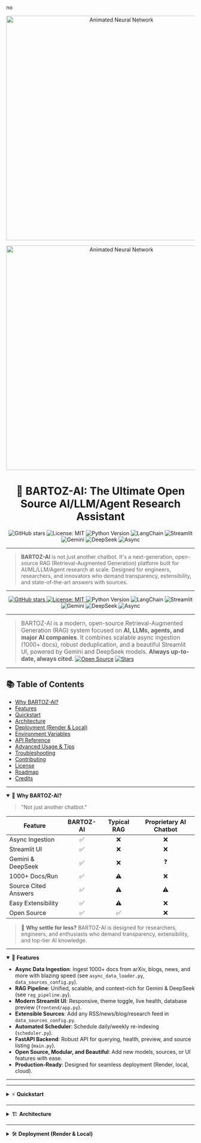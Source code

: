no<p align="center">
  <img src="https://raw.githubusercontent.com/Chirag-S-Kotian/BARTOZ-AI/main/.github/assets/animated-neural-net.svg" alt="Animated Neural Network" width="600"/>
</p>

<p align="center">
  <img src="https://raw.githubusercontent.com/Chirag-S-Kotian/BARTOZ-AI/main/.github/assets/animated-neural-net.svg" alt="Animated Neural Network" width="600"/>
</p>
<h1 align="center">🚀 BARTOZ-AI: The Ultimate Open Source AI/LLM/Agent Research Assistant</h1>

<p align="center">
  <img alt="GitHub stars" src="https://img.shields.io/github/stars/Chirag-S-Kotian/BARTOZ-AI?style=social">
  <img alt="License: MIT" src="https://img.shields.io/badge/License-MIT-blue.svg">
  <img alt="Python Version" src="https://img.shields.io/badge/python-3.9%2B-blue">
  <img alt="LangChain" src="https://img.shields.io/badge/Made%20with-LangChain-4B275F?logo=langchain">
  <img alt="Streamlit" src="https://img.shields.io/badge/UI-Streamlit-FF4B4B?logo=streamlit">
  <img alt="Gemini" src="https://img.shields.io/badge/LLM-Gemini-4285F4?logo=google">
  <img alt="DeepSeek" src="https://img.shields.io/badge/LLM-DeepSeek-00897B">
  <img alt="Async" src="https://img.shields.io/badge/Async-Enabled-8BC34A">
</p>

---

> **BARTOZ-AI** is not just another chatbot. It's a next-generation, open-source RAG (Retrieval-Augmented Generation) platform built for AI/ML/LLM/Agent research at scale. Designed for engineers, researchers, and innovators who demand transparency, extensibility, and state-of-the-art answers with sources. 

---
<p align="center">
  <a href="https://github.com/Chirag-S-Kotian/BARTOZ-AI">
    <img alt="GitHub stars" src="https://img.shields.io/github/stars/Chirag-S-Kotian/BARTOZ-AI?style=social">
  </a>
  <a href="https://github.com/Chirag-S-Kotian/BARTOZ-AI/blob/main/LICENSE">
    <img alt="License: MIT" src="https://img.shields.io/badge/License-MIT-blue.svg">
  </a>
  <img alt="Python Version" src="https://img.shields.io/badge/python-3.9%2B-blue">
  <img alt="LangChain" src="https://img.shields.io/badge/Made%20with-LangChain-4B275F?logo=langchain">
  <img alt="Streamlit" src="https://img.shields.io/badge/UI-Streamlit-FF4B4B?logo=streamlit">
  <img alt="Gemini" src="https://img.shields.io/badge/LLM-Gemini-4285F4?logo=google">
  <img alt="DeepSeek" src="https://img.shields.io/badge/LLM-DeepSeek-00897B">
  <img alt="Async" src="https://img.shields.io/badge/Async-Enabled-8BC34A">
</p>

---
> <span style="font-size:1.1em;">BARTOZ-AI is a modern, open-source Retrieval-Augmented Generation (RAG) system focused on <b>AI, LLMs, agents, and major AI companies</b>. It combines scalable async ingestion (1000+ docs), robust deduplication, and a beautiful Streamlit UI, powered by Gemini and DeepSeek models. <b>Always up-to-date, always cited.</b></span>
[![Open Source](https://img.shields.io/badge/Open%20Source-Yes-brightgreen)](https://github.com/Chirag-S-Kotian/BARTOZ-AI)
[![Stars](https://img.shields.io/github/stars/Chirag-S-Kotian/BARTOZ-AI?style=social)](https://github.com/Chirag-S-Kotian/BARTOZ-AI/stargazers)

---

## 📚 Table of Contents
- [Why BARTOZ-AI?](#why-bartoz-ai)
- [Features](#features)
- [Quickstart](#quickstart)
- [Architecture](#architecture)
- [Deployment (Render & Local)](#deployment-render--local)
- [Environment Variables](#environment-variables)
- [API Reference](#api-reference)
- [Advanced Usage & Tips](#advanced-usage--tips)
- [Troubleshooting](#troubleshooting)
- [Contributing](#contributing)
- [License](#license)
- [Roadmap](#roadmap)
- [Credits](#credits)

---

<details open>
<summary>🌟 <strong>Why BARTOZ-AI?</strong></summary>

> "Not just another chatbot."

| Feature                | BARTOZ-AI | Typical RAG | Proprietary AI Chatbot |
|------------------------|:---------:|:-----------:|:---------------------:|
| Async Ingestion        |    ✅     |      ❌      |          ❌           |
| Streamlit UI           |    ✅     |      ❌      |          ❌           |
| Gemini & DeepSeek      |    ✅     |      ❌      |          ❓           |
| 1000+ Docs/Run         |    ✅     |      ⚠️      |          ❌           |
| Source Cited Answers   |    ✅     |      ⚠️      |          ⚠️           |
| Easy Extensibility     |    ✅     |      ⚠️      |          ❌           |
| Open Source            |    ✅     |      ✅      |          ❌           |

> 💬 <b>Why settle for less?</b> BARTOZ-AI is designed for researchers, engineers, and enthusiasts who demand transparency, extensibility, and top-tier AI knowledge.

</details>

---

<details open>
<summary>🚀 <strong>Features</strong></summary>

- **Async Data Ingestion**: Ingest 1000+ docs from arXiv, blogs, news, and more with blazing speed (see `async_data_loader.py`, `data_sources_config.py`).
- **RAG Pipeline**: Unified, scalable, and context-rich for Gemini & DeepSeek (see `rag_pipeline.py`).
- **Modern Streamlit UI**: Responsive, theme toggle, live health, database preview (`frontend/app.py`).
- **Extensible Sources**: Add any RSS/news/blog/research feed in `data_sources_config.py`.
- **Automated Scheduler**: Schedule daily/weekly re-indexing (`scheduler.py`).
- **FastAPI Backend**: Robust API for querying, health, preview, and source listing (`main.py`).
- **Open Source, Modular, and Beautiful**: Add new models, sources, or UI features with ease.
- **Production-Ready**: Designed for seamless deployment (Render, local, cloud).

---

</details>

---

<details>
<summary>⚡ <strong>Quickstart</strong></summary>

```sh
# 1. Clone & Install
$ git clone https://github.com/Chirag-S-Kotian/BARTOZ-AI.git
$ cd BARTOZ-AI
$ python3 -m venv venv && source venv/bin/activate
$ pip install -r requirements.txt

# 2. Set API Keys (.env)
OPENROUTER_API_KEY=your-openrouter-key
GEMINI_API_KEY=your-gemini-key

# 3. Ingest & Index
$ python rag_pipeline.py

# 4. Start Backend (Local)
$ uvicorn main:app --host 0.0.0.0 --port 8000 --reload

# 5. Launch Frontend
$ streamlit run frontend/app.py
```

</details>

---

<details>
<summary>🏗️ <strong>Architecture</strong></summary>

```mermaid
graph TD;
    A[User (Streamlit UI)] --> B[FastAPI Backend];
    B --> C[RAG Pipeline: async_data_loader.py + rag_pipeline.py];
    C --> D[FAISS Vectorstore];
    D --> E[Gemini / DeepSeek Model];
    E --> F[Answer + Sources];
```

**Key Components:**
- `async_data_loader.py`: Async ingestion, deduplication, scalable document fetching
- `rag_pipeline.py`: Indexing, context building, vectorstore management
- `frontend/app.py`: Streamlit UI (theme toggle, health check, preview, query)
- `main.py`: FastAPI backend (API endpoints)
- `gemini_client.py`, `openrouter_client.py`: Model adapters
- `data_sources_config.py`: All news/blog/company/research sources

---
</strong></summary>

```
[ User (Streamlit UI) ]
     ↓
[ FastAPI Backend ]
     ↓
[ RAG Pipeline: async_data_loader.py + rag_pipeline.py ]
     ↓
[ FAISS Vectorstore ]
     ↓
[ Gemini / DeepSeek Model ]
     ↓
[ Answer + Sources ]
```

</details>

---

<details>
<summary>🛠️ <strong>Deployment (Render & Local)</strong></summary>

### Local Development
- Backend:  
  `uvicorn main:app --host 0.0.0.0 --port 8000 --reload`
- Frontend:  
  `streamlit run frontend/app.py`

### Render/Cloud Deployment
- **Start Command:**  
  `uvicorn main:app --host 0.0.0.0 --port $PORT`
- **Do NOT** add `PORT` to your `.env`; Render injects it automatically.
- **Frontend:** Deploy Streamlit as a separate service or use [Streamlit Community Cloud](https://streamlit.io/cloud).

### Environment Variables
- `OPENROUTER_API_KEY` — for DeepSeek
- `GEMINI_API_KEY` — for Gemini
- `BACKEND_URL` — (frontend config, use Render URL in production, `http://localhost:8000` for local)

---

<details>
<summary>🛠️ <strong>Setup & Usage</strong></summary>

Follow the Quickstart above, or see below for advanced configuration.

- **Add Sources:** Edit `data_sources_config.py` to plug in new RSS/news/blog feeds.
- **Extend Models:** Add new adapters in `gemini_client.py` or `openrouter_client.py`.
- **Automate:** Use `scheduler.py` for scheduled ingestion.

</details>

---

1. **Clone and Install**
   ```bash
   git clone https://github.com/Chirag-S-Kotian/BARTOZ-AI.git
   cd BARTOZ-AI
   python3 -m venv venv
   source venv/bin/activate
   pip install -r requirements.txt
   ```
2. **Set API Keys**
   - Create `.env` in project root:
     ```
     OPENROUTER_API_KEY=your-openrouter-key
     GEMINI_API_KEY=your-gemini-key
     ```
3. **Ingest & Index**
   ```bash
   python rag_pipeline.py
   # (Optional: schedule with python scheduler.py)
   ```
4. **Start Backend**
   ```bash
   uvicorn main:app --host 0.0.0.0 --port 8000 --reload
   ```
5. **Launch Frontend**
   ```bash
   streamlit run frontend/app.py
   ```

---

<details>
<summary>💡 <strong>Advanced Usage</strong></summary>

> 💡 <b>Tip:</b> To maximize document coverage, increase <code>max_docs</code> in <code>fetch_all_sources()</code> or add sources in <code>data_sources_config.py</code>. Use <code>scheduler.py</code> for automation.

- **API Endpoints:**
  - `/query`, `/model_health`, `/db_size`, `/docs_preview`, `/sources`
- **Change UI Theme:** Use the theme toggle in the sidebar.
- **Preview DB:** Use the sidebar "Preview Database" button.

</details>

---

### 4. Query Gemini or DeepSeek Directly
```python
from openrouter_client import query_deepseek
from gemini_client import query_gemini

print(query_deepseek("What is the latest breakthrough by OpenAI?"))
# or
import asyncio
print(asyncio.run(query_gemini("Who are the leading AI agents in 2025?")))
```

---

### 4. Query Gemini or DeepSeek Directly
```python
from openrouter_client import openrouter_query
from gemini_client import gemini_query

print(openrouter_query("What is the latest breakthrough by OpenAI?"))
# or
import asyncio
print(asyncio.run(gemini_query("Who are the leading AI agents in 2025?")))
```

---

<details>
<summary>🗂️ <strong>Project Structure</strong></summary>

```text
bartoz-ai/
├── async_data_loader.py   # Async fetch, deduplication, scalable ingestion
├── data_loader.py        # Company/agent/LLM metadata
├── rag_pipeline.py       # Indexing, context, embeddings, FAISS
├── data_sources_config.py# All RSS/news/blog sources
├── main.py               # FastAPI backend
├── frontend/
│   └── app.py            # Streamlit UI
├── gemini_client.py      # Gemini API client
├── openrouter_client.py  # DeepSeek/OpenRouter API client
├── requirements.txt
├── scheduler.py          # (Optional) Automated re-indexing
├── .env                  # API keys
├── faiss_index/          # Vectorstore
└── README.md
```

</details>

---

<details>
<summary>🤝 <strong>Contributing</strong></summary>

- Star ⭐ the repo and open issues/PRs for bugs, features, or new sources
- Suggest new sources or models (see `data_sources_config.py`)
- All contributions welcome!

</details>

---

<details>
<summary>🧩 <strong>Troubleshooting & FAQ</strong></summary>

- **Streamlit duplicate key error?**
  - Ensure every `st.button` or widget in `app.py` uses a unique `key` (especially in the sidebar).
- **How do I add more sources?**
  - Add new dicts to `AI_SOURCES` in `data_sources_config.py`.
- **How fresh is the data?**
  - Data is refreshed every time you run `rag_pipeline.py` (or via `scheduler.py`).
- **Can I use my own LLM?**
  - Yes! Add your API adapter and plug into the pipeline.
- **How do I cite sources in answers?**
  - All answers are cited with titles and URLs from the ingested context.

</details>

---

## 📄 License

MIT License. See [LICENSE](LICENSE) for details.

---

## 🆘 Getting Help

- 💬 [GitHub Discussions](https://github.com/Chirag-S-Kotian/BARTOZ-AI/discussions) — Ask questions, get support, share ideas
- 🐞 [Issues](https://github.com/Chirag-S-Kotian/BARTOZ-AI/issues) — Report bugs or request features

---

## 🚧 Roadmap

- [ ] 🔄 Real-time ingestion with WebSockets
- [ ] 🌍 Multi-language support
- [ ] 🧑‍💻 Plugin system for custom data loaders
- [ ] 📊 Analytics dashboard for usage and data freshness
- [ ] 🧪 More LLM integrations (Claude, Llama, etc)
- [ ] 🛡️ Enhanced security & auth for enterprise use

---

## 👥 Credits

<p align="left">
  <a href="https://github.com/Chirag-S-Kotian">
    <img src="https://avatars.githubusercontent.com/u/54731736?v=4" width="60px;" alt="Chirag S Kotian"/>
    <br /><sub><b>Chirag S Kotian</b></sub>
  </a>
  &nbsp;
  <a href="https://github.com/Chirag-S-Kotian/BARTOZ-AI/graphs/contributors">
    <img src="https://contrib.rocks/image?repo=Chirag-S-Kotian/BARTOZ-AI" alt="All Contributors"/>
  </a>
</p>

---

**Made with ❤️ by [Chirag S Kotian](https://github.com/Chirag-S-Kotian) — [Star us on GitHub!](https://github.com/Chirag-S-Kotian/BARTOZ-AI)**